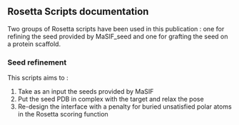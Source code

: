 ## Rosetta Scripts documentation
Two groups of Rosetta scripts have been used in this publication : one for refining the seed provided by MaSIF_seed and one for grafting the seed on a protein scaffold.
### Seed refinement
This scripts aims to :
1) Take as an input the seeds provided by MaSIF
2) Put the seed PDB in complex with the target and relax the pose 
3) Re-design the interface with a penalty for buried unsatisfied polar atoms in the Rosetta scoring function
